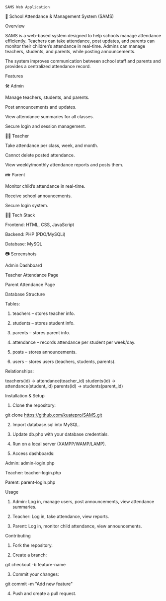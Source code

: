     SAMS Web Application


🏫 School Attendance & Management System (SAMS)

Overview

SAMS is a web-based system designed to help schools manage attendance efficiently. Teachers can take attendance, post updates, and parents can monitor their children’s attendance in real-time. Admins can manage teachers, students, and parents, while posting announcements.

The system improves communication between school staff and parents and provides a centralized attendance record.


Features

🛠 Admin

Manage teachers, students, and parents.

Post announcements and updates.

View attendance summaries for all classes.

Secure login and session management.


👩‍🏫 Teacher

Take attendance per class, week, and month.

Cannot delete posted attendance.

View weekly/monthly attendance reports and posts them.


👪 Parent

Monitor child’s attendance in real-time.

Receive school announcements.

Secure login system.


🧑‍💻 Tech Stack

Frontend: HTML, CSS, JavaScript

Backend: PHP (PDO/MySQLi)

Database: MySQL




 📷 Screenshots

Admin Dashboard



Teacher Attendance Page



Parent Attendance Page




 Database Structure

Tables:

1. teachers – stores teacher info.


2. students – stores student info.


3. parents – stores parent info.


4. attendance – records attendance per student per week/day.


5. posts – stores announcements.

6. users – stores users (teachers, students, parents).



Relationships:

teachers(id) → attendance(teacher_id)
students(id) → attendance(student_id)
parents(id) → students(parent_id)

Installation & Setup

1. Clone the repository:

git clone <https://github.com/kuatepro/SAMS.git>


2. Import database.sql into MySQL.


3. Update db.php with your database credentials.


4. Run on a local server (XAMPP/WAMP/LAMP).


5. Access dashboards:

Admin: admin-login.php

Teacher: teacher-login.php

Parent: parent-login.php



Usage

1. Admin: Log in, manage users, post announcements, view attendance summaries.


2. Teacher: Log in, take attendance, view reports.


3. Parent: Log in, monitor child attendance, view announcements.




Contributing

1. Fork the repository.


2. Create a branch:

git checkout -b feature-name


3. Commit your changes:

git commit -m "Add new feature"


4. Push and create a pull request.